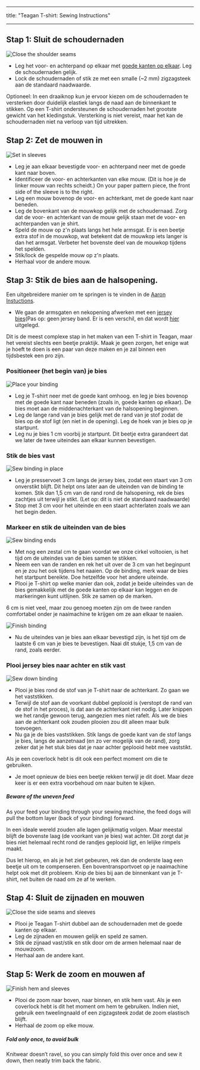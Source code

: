 - - -
title: "Teagan T-shirt: Sewing Instructions"
- - -

## Stap 1: Sluit de schoudernaden

![Close the shoulder seams](step01.svg)

- Leg het voor- en achterpand op elkaar met [goede kanten op elkaar](/docs/sewing/good-sides-together). Leg de schoudernaden gelijk.
- Lock de schoudernaden of stik ze met een smalle (~2 mm) zigzagsteek aan de standaard naadwaarde.

<Note>
Optioneel: In een draaiknop kun je ervoor kiezen om de schoudernaden te versterken door duidelijk elastiek langs de naad aan de binnenkant te stikken. Op een T-shirt ondersteunen de schoudernaden het grootste gewicht van het kledingstuk. Versterking is niet vereist, maar het kan de schoudernaden niet na verloop van tijd uitrekken.
</Note>

## Stap 2: Zet de mouwen in

![Set in sleeves](step02.svg)

- Leg je aan elkaar bevestigde voor- en achterpand neer met de goede kant naar boven.
- Identificeer de voor- en achterkanten van elke mouw. (Dit is hoe je de linker mouw van rechts scheidt.) On your paper pattern piece, the front side of the sleeve is to the right.
- Leg een mouw bovenop de voor- en achterkant, met de goede kant naar beneden.
- Leg de bovenkant van de mouwkop gelijk met de schoudernaad. Zorg dat de voor- en achterkant van de mouw gelijk staan met de voor- en achterpanden van je shirt.
- Speld de mouw op z'n plaats langs het hele armsgat. Er is een beetje extra stof in de mouwkop, wat betekent dat de mouwkop iets langer is dan het armsgat. Verbeter het bovenste deel van de mouwkop tijdens het spelden.
- Stik/lock de gespelde mouw op z'n plaats.
- Herhaal voor de andere mouw.

## Stap 3: Stik de bies aan de halsopening.

<!--- Tawni is also writing up additional instructions for installing a V-neck --->

<Tip>

Een uitgebreidere manier om te springen is te vinden in de [Aaron Instuctions](/docs/patterns/aaron/instructies).

</Tip>

- We gaan de armsgaten en nekopening afwerken met een [jersey bies](/docs/sewing/knit-binding)(Pas op: geen jersey band. Er is een verschil, en dat wordt [hier](/docs/sewing/knit-binding) uitgelegd.

<Note>
Dit is de meest complexe stap in het maken van een T-shirt in Teagan, maar het vereist slechts een beetje praktijk. Maak je geen zorgen, het enige wat je hoeft te doen is een paar van deze maken en je zal binnen een tijdsbestek een pro zijn.
</Note>

### Positioneer (het begin van) je bies

![Place your binding](step03a.svg)

- Leg je T-shirt neer met de goede kant omhoog. en leg je bies bovenop met de goede kant naar beneden (zoals in, goede kanten op elkaar). De bies moet aan de middenachterkant van de halsopening beginnen.
- Leg de lange rand van je bies gelijk met de rand van je stof zodat de bies op de stof ligt (en niet in de opening). Leg de hoek van je bies op je startpunt.
- Leg nu je bies 1 cm voorbij je startpunt. Dit beetje extra garandeert dat we later de twee uiteindes aan elkaar kunnen bevestigen.

### Stik de bies vast

![Sew binding in place](step03b.svg)

- Leg je presservoet 3 cm langs de jersey bies, zodat een staart van 3 cm onverstikt blijft. Dit helpt ons later aan de uiteinden van de binding te komen. Stik dan 1,5 cm van de rand rond de halsopening, rek de bies zachtjes uit terwijl je stikt.  (Let op: dit is niet de standaard naadwaarde)
- Stop met 3 cm voor het uiteinde en een staart achterlaten zoals we aan het begin deden.

### Markeer en stik de uiteinden van de bies

![Sew binding ends](step03c.svg)

- Met nog een zestal cm te gaan voordat we onze cirkel voltooien, is het tijd om de uiteindes van de bies samen te stikken.
- Neem een van de randen en rek het uit over de 3 cm van het beginpunt en je zou het ook tijdens het naaien. Op de binding, merk waar de bies het startpunt bereikte. Doe hetzelfde voor het andere uiteinde.
- Plooi je T-shirt op welke manier dan ook, zodat je beide uiteindes van de bies gemakkelijk met de goede kanten op elkaar kan leggen en de markeringen kunt uitlijnen. Stik ze samen op de marken.

<Note>

6 cm is niet veel, maar zou genoeg moeten zijn om de twee randen comfortabel onder je naaimachine te krijgen om ze aan elkaar te naaien.

</Note>

![Finish binding](step03d.svg)

- Nu de uiteindes van je bies aan elkaar bevestigd zijn, is het tijd om de laatste 6 cm van je bies te bevestigen. Naai dit stukje, 1,5 cm van de rand, zoals eerder.

### Plooi jersey bies naar achter en stik vast

![Sew down binding](step03e.svg)

- Plooi je bies rond de stof van je T-shirt naar de achterkant. Zo gaan we het vaststikken.
- Terwijl de stof aan de voorkant dubbel geplooid is (verstopt de rand van de stof in het proces), is dat aan de achterkant niet nodig. Later knippen we het randje gewoon terug, aangezien mes niet rafelt. Als we de bies aan de achterkant ook zouden plooien zou dit alleen maar bulk toevoegen.
- Nu ga je de bies vaststikken. Stik langs de goede kant van de stof langs je bies, langs de aanzetnaad (en zo ver mogelijk van de rand), zorg zeker dat je het stuk bies dat je naar achter geplooid hebt mee vaststikt.

<Note>
Als je een coverlock hebt is dit ook een perfect moment om die te gebruiken.
</Note>

- Je moet opnieuw de bies een beetje rekken terwijl je dit doet. Maar deze keer is er een extra voorbehoud om naar buiten te kijken.

<Note>

##### Beware of the uneven feed

As your feed your binding through your sewing machine, the feed dogs will pull the bottom layer (back of your binding) forward.

In een ideale wereld zouden alle lagen gelijkmatig volgen. Maar meestal blijft de bovenste laag (de voorkant van je bies) wat achter. Dit zorgt dat je bies niet helemaal recht rond de randjes geplooid ligt, en lelijke rimpels maakt.

Dus let hierop, en als je het ziet gebeuren, rek dan de onderste laag een beetje uit om te compenseren. Een boventransportvoet op je naaimachine helpt ook met dit probleem.
Knip de bies bij aan de binnenkant van je T-shirt, net buiten de naad om ze af te werken.

</Note>

## Stap 4: Sluit de zijnaden en mouwen

![Close the side seams and sleeves](step04.svg)

- Plooi je Teagan T-shirt dubbel aan de schoudernaden met de goede kanten op elkaar.
- Leg de zijnaden en mouwen gelijk en speld ze samen.
- Stik de zijnaad vast/stik en stik door om de armen helemaal naar de mouwzoom.
- Herhaal aan de andere kant.

## Stap 5: Werk de zoom en mouwen af

![Finish hem and sleeves](step05.svg)

- Plooi de zoom naar boven, naar binnen, en stik hem vast. Als je een coverlock hebt is dit het moment om hem te gebruiken. Indien niet, gebruik een tweelingnaald of een zigzagsteek zodat de zoom elastisch blijft.
- Herhaal de zoom op elke mouw.

<Note>

##### Fold only once, to avoid bulk

Knitwear doesn’t ravel, so you can simply fold this over once and sew it down, then neatly trim back the fabric.

</Note>
